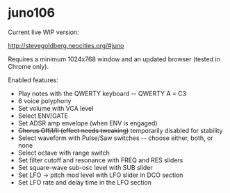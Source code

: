 # juno106

Current live WIP version:

http://stevegoldberg.neocities.org/#juno

Requires a minimum 1024x768 window and an updated browser (tested in Chrome only).

Enabled features:

* Play notes with the QWERTY keyboard -- QWERTY A = C3
* 6 voice polyphony
* Set volume with VCA level
* Select ENV/GATE
* Set ADSR amp envelope (when ENV is engaged)
* ~~Chorus Off/I/II (effect needs tweaking)~~ temporarily disabled for stability
* Select waveform with Pulse/Saw switches -- choose either, both, or none
* Select octave with range switch
* Set filter cutoff and resonance with FREQ and RES sliders
* Set square-wave sub-osc level with SUB slider
* Set LFO -> pitch mod level with LFO slider in DCO section
* Set LFO rate and delay time in the LFO section
